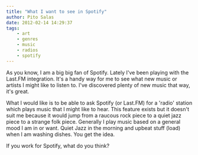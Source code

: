 ```yaml
---
title: "What I want to see in Spotify"
author: Pito Salas
date: 2012-02-14 14:29:37
tags:
    - art
    - genres
    - music
    - radios
    - spotify
---
```



As you know, I am a big big fan of Spotify. Lately I've been playing with the
Last.FM integration. It's a handy way for me to see what new music or artists
I might like to listen to. I've discovered plenty of new music that way, it's
great.

What I would like is to be able to ask Spotify (or Last.FM) for a 'radio'
station which plays music that I might like to hear. This feature exists but
it doesn't suit me because it would jump from a raucous rock piece to a quiet
jazz piece to a strange folk piece. Generally I play music based on a general
mood I am in or want. Quiet Jazz in the morning and upbeat stuff (load) when I
am washing dishes. You get the idea.

If you work for Spotify, what do you think?


